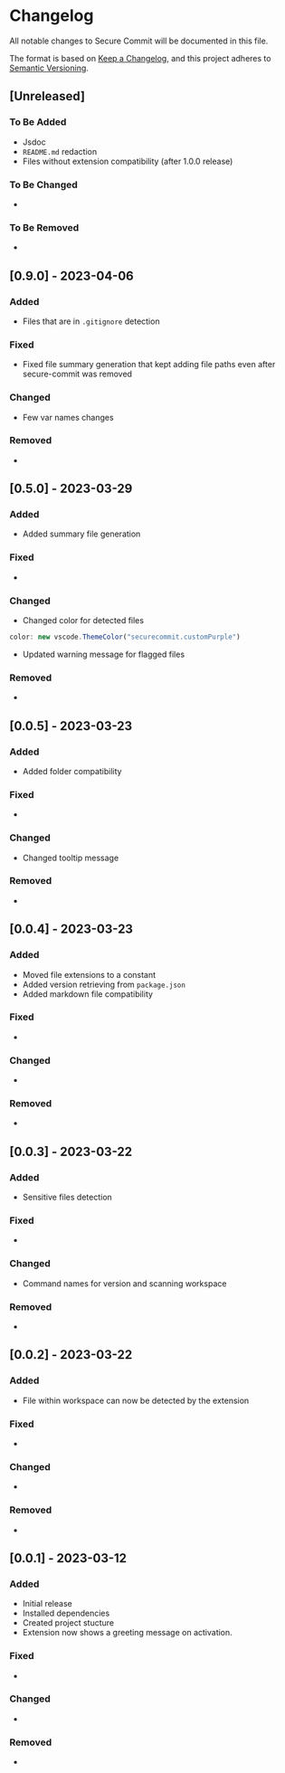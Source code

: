# Changelog

All notable changes to Secure Commit will be documented in this file.

The format is based on [Keep a Changelog](https://keepachangelog.com/en/1.1.0/),
and this project adheres to [Semantic Versioning](https://semver.org/spec/v2.0.0.html).

## [Unreleased]

### To Be Added

- Jsdoc
- `README.md` redaction
- Files without extension compatibility (after 1.0.0 release)

### To Be Changed

- 

### To Be Removed

- 

## [0.9.0] - 2023-04-06

### Added

- Files that are in `.gitignore` detection

### Fixed

- Fixed file summary generation that kept adding file paths even after secure-commit was removed

### Changed

- Few var names changes

### Removed

- 

## [0.5.0] - 2023-03-29

### Added

- Added summary file generation

### Fixed

- 

### Changed

- Changed color for detected files
```ts
color: new vscode.ThemeColor("securecommit.customPurple")
```
- Updated warning message for flagged files

### Removed

- 

## [0.0.5] - 2023-03-23

### Added

- Added folder compatibility

### Fixed

- 

### Changed

- Changed tooltip message

### Removed

- 

## [0.0.4] - 2023-03-23

### Added

- Moved file extensions to a constant
- Added version retrieving from `package.json` 
- Added markdown file compatibility

### Fixed

- 

### Changed

- 

### Removed

- 

## [0.0.3] - 2023-03-22

### Added

- Sensitive files detection 

### Fixed

- 

### Changed

- Command names for version and scanning workspace

### Removed

- 

## [0.0.2] - 2023-03-22

### Added

- File within workspace can now be detected by the extension

### Fixed

- 

### Changed

- 

### Removed

- 

## [0.0.1] - 2023-03-12

### Added

- Initial release
- Installed dependencies
- Created project stucture
- Extension now shows a greeting message on activation.

### Fixed

- 

### Changed

- 

### Removed

- 